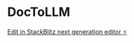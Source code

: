 # DocToLLM

[Edit in StackBlitz next generation editor ⚡️](https://stackblitz.com/~/github.com/HenkDz/DocToLLM)